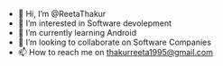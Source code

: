 - 👋 Hi, I’m @ReetaThakur
- 👀 I’m interested in Software devolepment
- 🌱 I’m currently learning Android
- 💞️ I’m looking to collaborate on Software Companies
- 📫 How to reach me on thakurreeta1995@gmail.com

<!---
ReetaThakur/ReetaThakur is a ✨ special ✨ repository because its `README.md` (this file) appears on your GitHub profile.
You can click the Preview link to take a look at your changes.
--->
